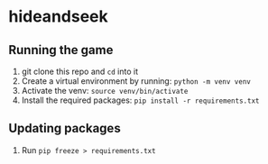 # hideandseek

## Running the game
1. git clone this repo and `cd` into it
2. Create a virtual environment by running: `python -m venv venv`
3. Activate the venv: `source venv/bin/activate`
4. Install the required packages: `pip install -r requirements.txt`

## Updating packages
1. Run `pip freeze > requirements.txt`